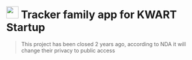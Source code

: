 # <img src="https://avatars.githubusercontent.com/u/14914307?s=460&u=449bf10288f142cc2dfaa6a2fe8ea1901e3b9d01&v=4" height="32">  Tracker family app for KWART Startup

> This project has been closed 2 years ago, according to NDA it will change their privacy to public access
